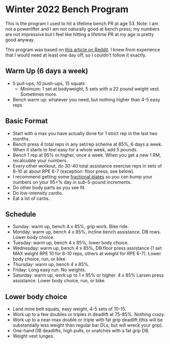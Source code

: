 # Winter 2022 Bench Program
This is the program I used to hit a lifetime bench PR at age 53. Note: I am not a powerlifter and I am not naturally good at bench press; my numbers are not impressive but I feel like hitting a lifetime PR at my age is pretty good anyway.

This program was based on [this article on Reddit](https://www.reddit.com/r/Fitness/comments/rkmv1r/overtrained_50_consecutive_days_of_benching/). I knew from experience that I would need at least one day off, so I couldn't follow it exactly.

## Warm Up (6 days a week)
- 5 pull-ups, 10 push-ups, 15 squats
  - Minimum: 1 set at bodyweight, 5 sets with a 22 pound weight vest. Sometimes more.
- Bench warm up: whatever you need, but nothing higher than 4-5 easy reps

## Basic Format
- Start with a max you have actually done for 1 strict rep in the last two months.
- Bench press 4 total reps in any set/rep scheme at 85%, 6 days a week. When it starts to feel easy for a whole week, add 5 pounds. 
- Bench 1 rep at 95% or higher, once a week. When you get a new 1 RM, recalculate your numbers.
- Every other workout, do 30-40 total assistance exercise reps in sets of 8-10 at about RPE 6-7 (exception: floor press; see below).
- I recommend getting some [fractional plates](https://www.roguefitness.com/rogue-lb-fractional-plates) so you can bump your numbers on your 95+% day in sub-5-pound increments.
- Do other body parts as you see fit.
- Do low-intensity cardio.
- Eat a lot of carbs.

## Schedule
- Sunday: warm up, bench 4 x 85%, grip work. Bike ride.
- Monday: warm up, bench 4 x 85%, incline bench assistance. DB rows. Lower body choice.
- Tuesday: warm up, bench 4 x 85%, lower body choice.
- Wednesday: warm up, bench 4 x 85%, DB floor press assistance (1 set MAX weight RPE 10 for 8-10 reps, others at weight for RPE 6-7). Lower body choice, run, or bike.
- Thursday: warm up, bench 4 x 85%.
- Friday: Long easy run. No weights.
- Saturday: warm up, work up to 1 x 95% or higher. 4 x 85% Larsen press assistance. Lower body choice, run, or bike.

## Lower body choice
- Land mine belt squats, easy weight, 4-5 sets of 10-15.
- Work up to a few doubles or triples in deadlift at 75-85%. Nothing crazy.
- Work up to a near-max double or triple with fat grip deadlift (this will be substantially less weight than regular bar DLs, but will wreck your grip).
- One-hand DB deadlifts, high pulls, or snatches with a fat grip DB.
- Weight vest lunges.

